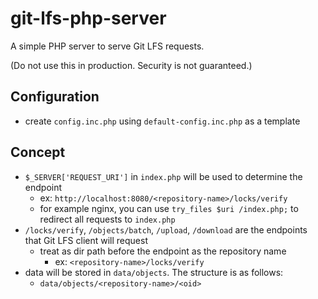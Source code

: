 # git-lfs-php-server

A simple PHP server to serve Git LFS requests.

(Do not use this in production. Security is not guaranteed.)

## Configuration

- create `config.inc.php` using `default-config.inc.php` as a template

## Concept

- `$_SERVER['REQUEST_URI']` in `index.php` will be used to determine the endpoint
  - ex: `http://localhost:8080/<repository-name>/locks/verify`
  - for example nginx, you can use `try_files $uri /index.php;` to redirect all requests to `index.php`
- `/locks/verify`, `/objects/batch`, `/upload`, `/download` are the endpoints that Git LFS client will request
  - treat as dir path before the endpoint as the repository name
    - ex: `<repository-name>/locks/verify`
- data will be stored in `data/objects`. The structure is as follows:
  - `data/objects/<repository-name>/<oid>`